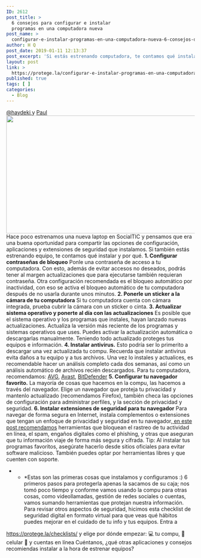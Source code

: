 ```yaml
---
ID: 2612
post_title: >
  6 consejos para configurar e instalar
  programas en una computadora nueva
post_name: >
  configurar-e-instalar-programas-en-una-computadora-nueva-6-consejos-de-seguridad-digital
author: H Q
post_date: 2019-01-11 12:13:37
post_excerpt: 'Si estás estrenando computadora, te contamos qué instalar y por qué: opciones de configuración, aplicaciones y extensiones de seguridad'
layout: post
link: >
  https://protege.la/configurar-e-instalar-programas-en-una-computadora-nueva-6-consejos-de-seguridad-digital/
published: true
tags: [ ]
categories:
  - Blog
---
```

<a href="https://twitter.com/Haydeki" target="_blank" rel="noopener noreferrer">@haydeki </a>y <a href="https://twitter.com/_Penserbjorne" target="_blank" rel="noopener noreferrer">Paul</a> <img class="aligncenter wp-image-2616 size-full" src="https://protege.la/wp-content/uploads/2019/01/Configura-y-protege-tu-compu-nueva-conmigo-1.png" alt="" width="560" height="315" /> Hace poco estrenamos una nueva laptop en SocialTIC y pensamos que era una buena oportunidad para compartir las opciones de configuración, aplicaciones y extensiones de seguridad que instalamos. Si también estás estrenando equipo, te contamos qué instalar y por qué. **1\. Configurar contraseñas de bloqueo** Ponle una contraseña de acceso a tu computadora. Con esto, además de evitar accesos no deseados, podrás tener al margen actualizaciones que para ejecutarse también requieran contraseña. Otra configuración recomendada es el bloqueo automático por inactividad, con eso se activa el bloqueo automático de tu computadora después de no usarla durante unos minutos. **2\. Ponerle un sticker a la cámara de tu computadora** Si tu computadora cuenta con cámara integrada, prueba cubrir la cámara con un sticker o cinta. **3\. Actualizar sistema operativo y ponerte al día con las actualizaciones** Es posible que el sistema operativo y los programas que instales, hayan lanzado nuevas actualizaciones. Actualiza la versión más reciente de los programas y sistemas operativos que uses. Puedes activar la actualización automática o descargarlas manualmente. Teniendo todo actualizado proteges tus equipos e información. **4\. Instalar antivirus.** Esto podría ser lo primerito a descargar una vez actualizada tu compu. Recuerda que instalar antivirus evita daños a tu equipo y a tus archivos. Una vez lo instales y actualices, es recomendable hacer un análisis completo cada dos semanas, así como un análisis automático de archivos recién descargados. Para tu computadora, recomendamos: <a href="https://protege.la/antivirus-avg/" target="_blank" rel="noopener noreferrer">AVG</a>, <a href="https://protege.la/antivirus-avast/" target="_blank" rel="noopener noreferrer">Avast</a>, <a href="https://protege.la/antivirus-bitdefender/" target="_blank" rel="noopener noreferrer">BitDefender</a> **5\. Configurar tu navegador favorito.** La mayoría de cosas que hacemos en la compu, las hacemos a través del navegador. Elige un navegador que proteja tu privacidad y mantenlo actualizado (recomendamos Firefox), también checa las opciones de configuración para administrar perfiles, y la sección de privacidad y seguridad. **6\. Instalar extensiones de seguridad para tu navegador** Para navegar de forma segura en Internet, instala complementos o extensiones que tengan un enfoque de privacidad y seguridad en tu navegador,<a href="https://socialtic.org/blog/complementos-seguridad-privacidad-para-tu-navegador/" target="_blank" rel="noopener noreferrer"> en este post recomendamos</a> herramientas que bloquean el rastreo de tu actividad en línea, el spam, engaños digitales como el phishing, y otras que aseguran que tu información viaje de forma más segura y cifrada. Tip: Al instalar tus programas favoritos, asegúrate hacerlo desde sitios oficiales para evitar software malicioso. También puedes optar por herramientas libres y que cuenten con soporte. 
* * *Estas son las primeras cosas que instalamos y configuramos :) 6 primeros pasos para protegerla apenas la sacamos de su caja; nos tomó poco tiempo y conforme vamos usando la compu para otras cosas, como videollamadas, gestión de redes sociales o cuentas, vamos sumando herramientas que protejan nuestra información. Para revisar otros aspectos de seguridad, hicimos esta checklist de seguridad digital en formato virtual para que veas qué hábitos puedes mejorar en el cuidado de tu info y tus equipos. Entra a 

<a href="https://protege.la/checklists/" target="_blank" rel="noopener noreferrer">https://protege.la/checklists/</a> y elige por dónde empezar: 💻 tu compu, 📱 celular 💬 y cuentas en línea Cuéntanos, ¿qué otras aplicaciones y consejos recomiendas instalar a la hora de estrenar equipos?
